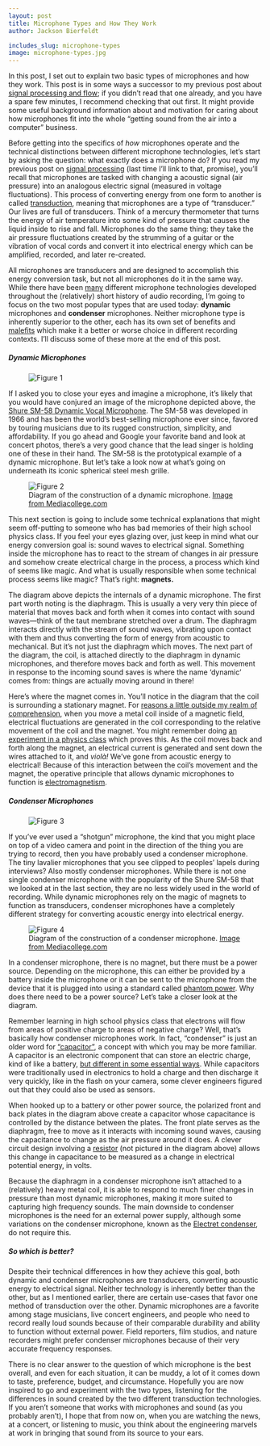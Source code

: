 ```yaml
---
layout: post
title: Microphone Types and How They Work
author: Jackson Bierfeldt

includes_slug: microphone-types
image: microphone-types.jpg
---
```


In this post, I set out to explain two basic types of microphones and how they work. This post is in some ways a successor to my previous post about [signal processing and flow](http://www.thisweekinlearning.com/2018/09/08/signal-processing.html); if you didn’t read that one already, and you have a spare few minutes, I recommend checking that out first. It might provide some useful background information about and motivation for caring about how microphones fit into the whole “getting sound from the air into a computer” business.

Before getting into the specifics of *how* microphones operate and the technical distinctions between different microphone technologies, let’s start by asking the question: what exactly does a microphone do? If you read my previous post on [signal processing](http://www.thisweekinlearning.com/2018/09/08/signal-processing.html) (last time I’ll link to that, promise), you’ll recall that microphones are tasked with changing a acoustic signal (air pressure) into an analogous electric signal (measured in voltage fluctuations). This process of converting energy from one form to another is called [transduction](https://en.wikipedia.org/wiki/Transducer), meaning that microphones are a type of “transducer.” Our lives are full of transducers. Think of a mercury thermometer that turns the energy of air temperature into some kind of pressure that causes the liquid inside to rise and fall. Microphones do the same thing: they take the air pressure fluctuations created by the strumming of a guitar or the vibration of vocal cords and convert it into electrical energy which can be amplified, recorded, and later re-created.

All microphones are transducers and are designed to accomplish this energy conversion task, but not all microphones do it in the same way. While there have been [many](https://electronics.howstuffworks.com/gadgets/audio-music/question309.htm) different microphone technologies developed throughout the (relatively) short history of audio recording, I’m going to focus on the two most popular types that are used today: **dynamic** microphones and **condenser** microphones. Neither microphone type is inherently superior to the other, each has its own set of benefits and [malefits](https://en.wiktionary.org/wiki/malefit) which make it a better or worse choice in different recording contexts. I’ll discuss some of these more at the end of this post.

##### Dynamic Microphones

<figure>
    <img src="{{ site.baseurl }}/assets/posts/{{ page.includes_slug }}/Figure 1.jpg" alt="Figure 1" />
</figure>

If I asked you to close your eyes and imagine a microphone, it’s likely that you would have conjured an image of the microphone depicted above, the [Shure SM-58 Dynamic Vocal Microphone](http://www.shure.com/americas/products/microphones/SM/sm58-vocal-microphone). The SM-58 was developed in 1966 and has been the world’s best-selling microphone ever since, favored by touring musicians due to its rugged construction, simplicity, and affordability. If you go ahead and Google your favorite band and look at concert photos, there’s a very good chance that the lead singer is holding one of these in their hand. The SM-58 is the prototypical example of a dynamic microphone. But let’s take a look now at what’s going on underneath its iconic spherical steel mesh grille.

<figure>
    <img src="{{ site.baseurl }}/assets/posts/{{ page.includes_slug }}/Figure 2.png" alt="Figure 2" />
    <figcaption>Diagram of the construction of a dynamic microphone. <a href="https://www.mediacollege.com/audio/microphones/dynamic.html">Image from Mediacollege.com</a></figcaption>
</figure>

This next section is going to include some technical explanations that might seem off-putting to someone who has bad memories of their high school physics class. If you feel your eyes glazing over, just keep in mind what our energy conversion goal is: sound waves to electrical signal. Something inside the microphone has to react to the stream of changes in air pressure and somehow create electrical charge in the process, a process which kind of seems like magic. And what is usually responsible when some technical process seems like magic? That’s right: **magnets.**

The diagram above depicts the internals of a dynamic microphone. The first part worth noting is the diaphragm. This is usually a very very thin piece of material that moves back and forth when it comes into contact with sound waves—think of the taut membrane stretched over a drum. The diaphragm interacts directly with the stream of sound waves, vibrating upon contact with them and thus converting the form of energy from acoustic to mechanical. But it’s not just the diaphragm which moves. The next part of the diagram, the coil, is attached directly to the diaphragm in dynamic microphones, and therefore moves back and forth as well. This movement in response to the incoming sound saves is where the name ‘dynamic’ comes from: things are actually moving around in there!

Here’s where the magnet comes in. You’ll notice in the diagram that the coil is surrounding a stationary magnet. For [reasons a little outside my realm of comprehension](https://en.wikipedia.org/wiki/Faraday%27s_law_of_induction), when you move a metal coil inside of a magnetic field, electrical fluctuations are generated in the coil corresponding to the relative movement of the coil and the magnet. You might remember doing [an experiment in a physics class](http://practicalphysics.org/magnet-and-coil.html) which proves this. As the coil moves back and forth along the magnet, an electrical current is generated and sent down the wires attached to it, and *violà!* We’ve gone from acoustic energy to electrical! Because of this interaction between the coil’s movement and the magnet, the operative principle that allows dynamic microphones to function is [electromagnetism](https://en.wikipedia.org/wiki/Electromagnetism).

##### Condenser Microphones

<figure>
    <img src="{{ site.baseurl }}/assets/posts/{{ page.includes_slug }}/Figure 3.jpeg" alt="Figure 3" />
</figure>

If you’ve ever used a “shotgun” microphone, the kind that you might place on top of a video camera and point in the direction of the thing you are trying to record, then you have probably used a condenser microphone. The tiny lavalier microphones that you see clipped to peoples’ lapels during interviews? Also mostly condenser microphones. While there is not one single condenser microphone with the popularity of the Shure SM-58 that we looked at in the last section, they are no less widely used in the world of recording. While dynamic microphones rely on the magic of magnets to function as transducers, condenser microphones have a completely different strategy for converting acoustic energy into electrical energy.

<figure>
    <img src="{{ site.baseurl }}/assets/posts/{{ page.includes_slug }}/Figure 4.png" alt="Figure 4" />
    <figcaption>Diagram of the construction of a condenser microphone. <a href="https://www.mediacollege.com/audio/microphones/condenser.html">Image from Mediacollege.com</a></figcaption>
</figure>

In a condenser microphone, there is no magnet, but there must be a power source. Depending on the microphone, this can either be provided by a battery inside the microphone or it can be sent to the microphone from the device that it is plugged into using a standard called [phantom power](https://en.wikipedia.org/wiki/Phantom_power). Why does there need to be a power source? Let’s take a closer look at the diagram.

Remember learning in high school physics class that electrons will flow from areas of positive charge to areas of negative charge? Well, that’s basically how condenser microphones work. In fact, “condenser” is just an older word for [“capacitor”](https://en.wikipedia.org/wiki/Capacitor), a concept with which you may be more familiar. A capacitor is an electronic component that can store an electric charge, kind of like a battery, [but different in some essential ways](https://electronics.howstuffworks.com/capacitor.htm). While capacitors were traditionally used in electronics to hold a charge and then discharge it very quickly, like in the flash on your camera, some clever engineers figured out that they could also be used as sensors.

When hooked up to a battery or other power source, the polarized front and back plates in the diagram above create a capacitor whose capacitance is controlled by the distance between the plates. The front plate serves as the diaphragm, free to move as it interacts with incoming sound waves, causing the capacitance to change as the air pressure around it does. A clever circuit design involving a [resistor](https://en.wikipedia.org/wiki/Resistors) (not pictured in the diagram above) allows this change in capacitance to be measured as a change in electrical potential energy, in volts.

Because the diaphragm in a condenser microphone isn’t attached to a (relatively) heavy metal coil, it is able to respond to much finer changes in pressure than most dynamic microphones, making it more suited to capturing high frequency sounds. The main downside to condenser microphones is the need for an external power supply, although some variations on the condenser microphone, known as the [Electret condenser](https://www.neumann.com/homestudio/en/what-is-the-difference-between-electret-condenser-and-true-condenser-microphones), do not require this.

##### So which is better?

Despite their technical differences in how they achieve this goal, both dynamic and condenser microphones are transducers, converting acoustic energy to electrical signal. Neither technology is inherently better than the other, but as I mentioned earlier, there are certain use-cases that favor one method of transduction over the other. Dynamic microphones are a favorite among stage musicians, live concert engineers, and people who need to record really loud sounds because of their comparable durability and ability to function without external power. Field reporters, film studios, and nature recorders might prefer condenser microphones because of their very accurate frequency responses.

There is no clear answer to the question of which microphone is the best overall, and even for each situation, it can be muddy, a lot of it comes down to taste, preference, budget, and circumstance. Hopefully you are now inspired to go and experiment with the two types, listening for the differences in sound created by the two different transduction technologies. If you aren’t someone that works with microphones and sound (as you probably aren’t), I hope that from now on, when you are watching the news, at a concert, or listening to music, you think about the engineering marvels at work in bringing that sound from its source to your ears.
